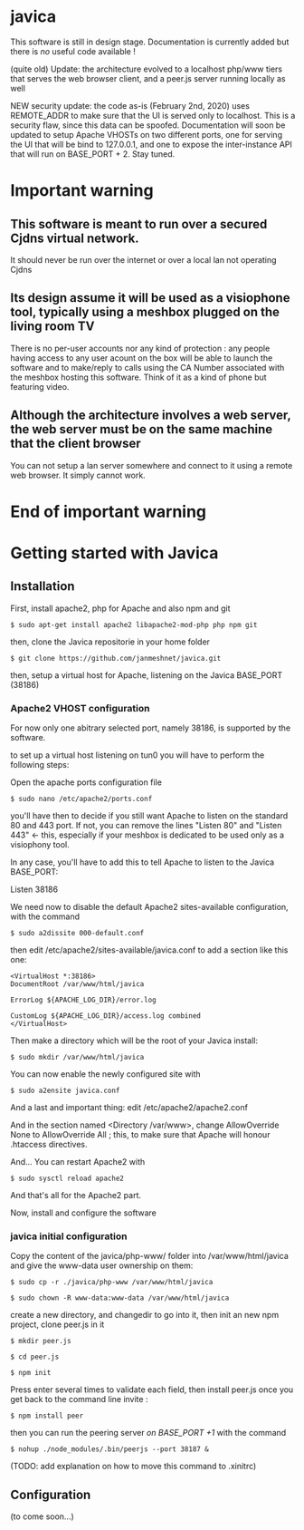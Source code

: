 # javica
This software is still in design stage. Documentation is currently added but there is *no* useful code available !

(quite old) Update: the architecture evolved to a localhost php/www tiers that serves the web browser client, and a peer.js server running locally as well

NEW security update: the code as-is (February 2nd, 2020) uses REMOTE_ADDR to make sure that the UI is served only to localhost. This is a security flaw, since this data can be spoofed. Documentation will soon be updated to setup Apache VHOSTs on two different ports, one for serving the UI that will be bind to 127.0.0.1, and one to expose the inter-instance API that will run on BASE_PORT + 2. Stay tuned. 



# Important warning
## This software is meant to run over a secured Cjdns virtual network. 
It should never be run over the internet or over a local lan not operating Cjdns
## Its design assume it will be used as a visiophone tool, typically using a meshbox plugged on the living room TV
There is no per-user accounts nor any kind of protection : any people having access to any user acount on the box will be able to launch the software and to make/reply to calls using the CA Number associated with the meshbox hosting this software. 
Think of it as a kind of phone but featuring video. 
## Although the architecture involves a web server, the web server must be on the same machine that the client browser
You can not setup a lan server somewhere and connect to it using a remote web browser. It simply cannot work. 
# End of important warning
          
# Getting started with Javica          
          
## Installation 

First, install apache2, php for Apache and also npm and git

	$ sudo apt-get install apache2 libapache2-mod-php php npm git

then, clone the Javica repositorie in your home folder

	$ git clone https://github.com/janmeshnet/javica.git

then, setup a virtual host for Apache, listening on the Javica BASE_PORT (38186)

### Apache2 VHOST configuration

For now only one abitrary selected port, namely 38186, is supported by the software. 

to set up a virtual host listening on tun0 you will have to perform the following steps: 

Open the apache ports configuration file

	$ sudo nano /etc/apache2/ports.conf

you'll have then to decide if you still want Apache to listen on the standard 80 and 443 port. If not, you can remove the lines "Listen 80" and "Listen 443" <- this, especially if your meshbox is dedicated to be used only as a visiophony tool. 

In any case, you'll have to add this to tell Apache to listen to the Javica BASE_PORT:


 Listen 38186
 
 
We need now to disable the default Apache2 sites-available configuration, with the command

	$ sudo a2dissite 000-default.conf 
 
then edit /etc/apache2/sites-available/javica.conf to add a section like this one: 
 
 
	<VirtualHost *:38186>
	DocumentRoot /var/www/html/javica
		
    ErrorLog ${APACHE_LOG_DIR}/error.log
        
    CustomLog ${APACHE_LOG_DIR}/access.log combined
	</VirtualHost>


Then make a directory which will be the root of your Javica install: 

	$ sudo mkdir /var/www/html/javica 

You can now enable the newly configured site with

	$ sudo a2ensite javica.conf

And a last and important thing: edit /etc/apache2/apache2.conf

And in the section named <Directory /var/www>, change AllowOverride None to AllowOverride All ; this, to make sure that Apache will honour .htaccess directives. 


And... You can restart Apache2 with 

	$ sudo sysctl reload apache2

And that's all for the Apache2 part. 


Now, install and configure the software

### javica initial configuration

 
Copy the content of the javica/php-www/ folder into /var/www/html/javica and give the www-data user ownership on them: 

	$ sudo cp -r ./javica/php-www /var/www/html/javica

	$ sudo chown -R www-data:www-data /var/www/html/javica

create a new directory, and changedir to go into it, then init an new npm project, clone peer.js in it

	$ mkdir peer.js

	$ cd peer.js

	$ npm init

Press enter several times to validate each field, then install peer.js once you get back to the command line invite : 

	$ npm install peer

then you can run the peering server *on BASE_PORT +1* with the command

	$ nohup ./node_modules/.bin/peerjs --port 38187 &

(TODO: add explanation on how to move this command to .xinitrc)

## Configuration

(to come soon...)

